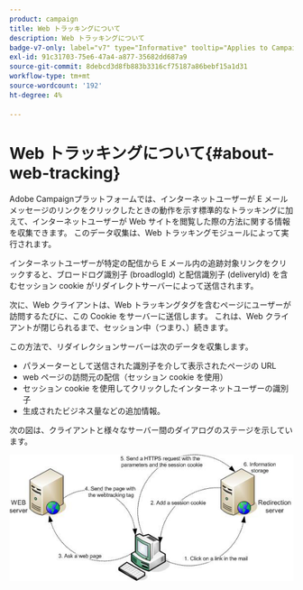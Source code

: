 ```yaml
---
product: campaign
title: Web トラッキングについて
description: Web トラッキングについて
badge-v7-only: label="v7" type="Informative" tooltip="Applies to Campaign Classic v7 only"
exl-id: 91c31703-75e6-47a4-a877-35682dd687a9
source-git-commit: 8debcd3d8fb883b3316cf75187a86bebf15a1d31
workflow-type: tm+mt
source-wordcount: '192'
ht-degree: 4%

---
```


# Web トラッキングについて{#about-web-tracking}

Adobe Campaignプラットフォームでは、インターネットユーザーが E メールメッセージのリンクをクリックしたときの動作を示す標準的なトラッキングに加えて、インターネットユーザーが Web サイトを閲覧した際の方法に関する情報を収集できます。 このデータ収集は、Web トラッキングモジュールによって実行されます。

インターネットユーザーが特定の配信から E メール内の追跡対象リンクをクリックすると、ブロードログ識別子 (broadlogId) と配信識別子 (deliveryId) を含むセッション cookie がリダイレクトサーバーによって送信されます。

次に、Web クライアントは、Web トラッキングタグを含むページにユーザーが訪問するたびに、この Cookie をサーバーに送信します。 これは、Web クライアントが閉じられるまで、セッション中（つまり、）続きます。

この方法で、リダイレクションサーバーは次のデータを収集します。

* パラメーターとして送信された識別子を介して表示されたページの URL
* web ページの訪問元の配信（セッション cookie を使用）
* セッション cookie を使用してクリックしたインターネットユーザーの識別子
* 生成されたビジネス量などの追加情報。

次の図は、クライアントと様々なサーバー間のダイアログのステージを示しています。

![](assets/d_ncs_integration_webtracking_structure1.png)
